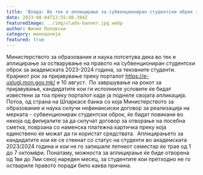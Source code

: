 ```yaml
---
title: 'Влада: Во тек е аплицирање за субвенциониран студентски оброк за академската 2023-2024 година за тековните студенти - 04 АВГУСТ 2023'
date: 2023-08-04T12:55:08.394Z
featuredImage: ../img/vlada-banner.jpg.webp
author: Филип Поповски
category: македонија
featured: true
---
```

Министерството за образование и наука потсетува дека во тек е аплицирање за остварување на правото на субвенциониран студентски оброк за академската 2023-2024 година, за тековните студенти. Крајниот рок за пријавување преку порталот https://e-uslugi.mon.gov.mk/ е 10 август. 
По завршување на рокот за пријавување, кандидатите кои ги исполниле условите ќе бидат известени за тоа преку порталот каде ја поднеле својата апликација. Потоа, од страна на Шпаркасе банка со која Министерството за образование и наука склучи нефинансиски договор за реализација на мерката - субвенциониран студентски оброк, ќе бидат повикани во некоја од филијалите за да склучат договор за отворање на посебна сметка, поврзана со наменска платежна картичка преку која единствено ќе можат да ги користат средствата. 
Аплицирањето за кандидатите кои ќе се стекнат со статус на студенти во академската 2023/2024 година и кои не го запишале летниот семестар ќе трае од 1 до 7 октомври. Понатаму, можноста за аплицирање ќе биде отворена од 1ви до 7ми секој нареден месец, за студентите кои претходно не го оствариле правото поради било каква причина.
 
